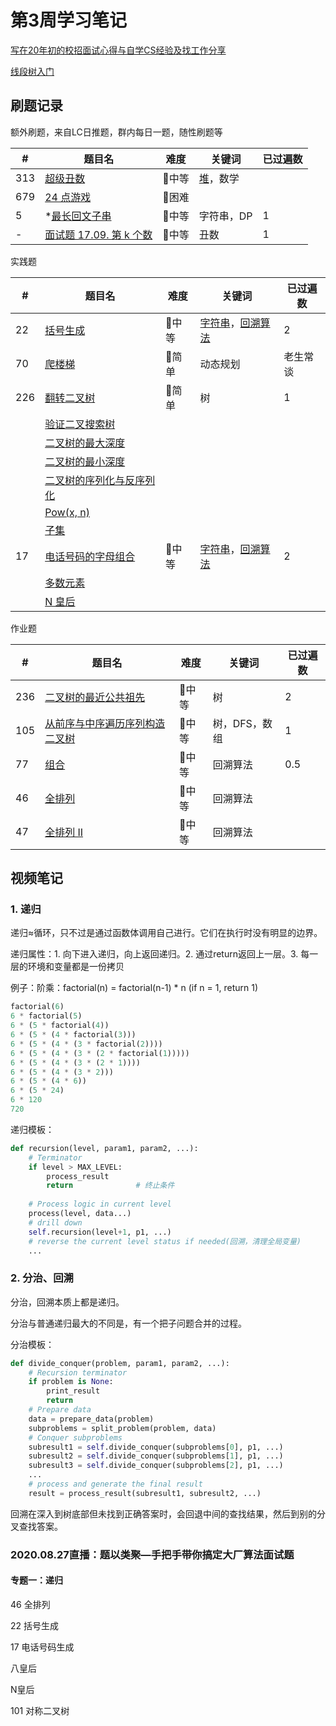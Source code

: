 # 第3周学习笔记



[写在20年初的校招面试心得与自学CS经验及找工作分享](https://github.com/conanhujinming/tips_for_interview/blob/master/README-zh_CN.md)

[线段树入门](https://mp.weixin.qq.com/s?__biz=MzU2OTUyNzk1NQ==&mid=2247490915&idx=1&sn=a5db58060b20a9192607e2c5a7aac1ac&source=41#wechat_redirect)

## 刷题记录

额外刷题，来自LC日推题，群内每日一题，随性刷题等

| #    | 题目名                                                       | 难度  | 关键词                                        | 已过遍数 |
| ---- | ------------------------------------------------------------ | ----- | --------------------------------------------- | -------- |
| 313  | [超级丑数](https://leetcode-cn.com/problems/super-ugly-number/) | 💛中等 | [堆](https://leetcode-cn.com/tag/heap/)，数学 |          |
| 679  | [24 点游戏](https://leetcode-cn.com/problems/24-game/)       | 🧡困难 |                                               |          |
| 5    | *[最长回文子串](https://leetcode-cn.com/problems/longest-palindromic-substring/) | 💛中等 | 字符串，DP                                    | 1        |
| -    | [面试题 17.09. 第 k 个数](https://leetcode-cn.com/problems/get-kth-magic-number-lcci/) | 💛中等 | 丑数                                          | 1        |

实践题

| #    | 题目名                                                       | 难度  | 关键词                                                       | 已过遍数 |
| ---- | ------------------------------------------------------------ | ----- | ------------------------------------------------------------ | -------- |
| 22   | [括号生成](https://leetcode-cn.com/problems/generate-parentheses/) | 💛中等 | [字符串](https://leetcode-cn.com/tag/string/)，[回溯算法](https://leetcode-cn.com/tag/backtracking/) | 2        |
| 70   | [爬楼梯](https://leetcode-cn.com/problems/climbing-stairs/)  | 💚简单 | 动态规划                                                     | 老生常谈 |
| 226  | [翻转二叉树](https://leetcode-cn.com/problems/invert-binary-tree/description/) | 💚简单 | 树                                                           | 1        |
|      | [验证二叉搜索树](https://leetcode-cn.com/problems/validate-binary-search-tree) |       |                                                              |          |
|      | [二叉树的最大深度](https://leetcode-cn.com/problems/maximum-depth-of-binary-tree) |       |                                                              |          |
|      | [二叉树的最小深度](https://leetcode-cn.com/problems/minimum-depth-of-binary-tree) |       |                                                              |          |
|      | [二叉树的序列化与反序列化](https://leetcode-cn.com/problems/serialize-and-deserialize-binary-tree/) |       |                                                              |          |
|      | [Pow(x, n) ](https://leetcode-cn.com/problems/powx-n/)       |       |                                                              |          |
|      | [子集](https://leetcode-cn.com/problems/subsets/)            |       |                                                              |          |
| 17   | [电话号码的字母组合](https://leetcode-cn.com/problems/letter-combinations-of-a-phone-number/) | 💛中等 | [字符串](https://leetcode-cn.com/tag/string/)，[回溯算法](https://leetcode-cn.com/tag/backtracking/) | 2        |
|      | [多数元素](https://leetcode-cn.com/problems/majority-element/description/) |       |                                                              |          |
|      | [N 皇后](https://leetcode-cn.com/problems/n-queens/)         |       |                                                              |          |

作业题

| #    | 题目名                                                       | 难度  | 关键词        | 已过遍数 |
| ---- | ------------------------------------------------------------ | ----- | ------------- | -------- |
| 236  | [二叉树的最近公共祖先](https://leetcode-cn.com/problems/lowest-common-ancestor-of-a-binary-tree/) | 💛中等 | 树            | 2        |
| 105  | [从前序与中序遍历序列构造二叉树](https://leetcode-cn.com/problems/construct-binary-tree-from-preorder-and-inorder-traversal/) | 💛中等 | 树，DFS，数组 | 1        |
| 77   | [组合](https://leetcode-cn.com/problems/combinations/)       | 💛中等 | 回溯算法      | 0.5      |
| 46   | [全排列](https://leetcode-cn.com/problems/permutations/)     | 💛中等 | 回溯算法      |          |
| 47   | [全排列 II](https://leetcode-cn.com/problems/permutations-ii/) | 💛中等 | 回溯算法      |          |



## 视频笔记

### 1. 递归

递归≈循环，只不过是通过函数体调用自己进行。它们在执行时没有明显的边界。

递归属性：1. 向下进入递归，向上返回递归。2. 通过return返回上一层。3. 每一层的环境和变量都是一份拷贝

例子：阶乘：factorial(n) = factorial(n-1) * n (if n = 1, return 1)

```python
factorial(6)
6 * factorial(5)
6 * (5 * factorial(4))
6 * (5 * (4 * factorial(3)))
6 * (5 * (4 * (3 * factorial(2))))
6 * (5 * (4 * (3 * (2 * factorial(1)))))
6 * (5 * (4 * (3 * (2 * 1))))
6 * (5 * (4 * (3 * 2)))
6 * (5 * (4 * 6))
6 * (5 * 24)
6 * 120
720
```

递归模板：

```python
def recursion(level, param1, param2, ...):
    # Terminator
    if level > MAX_LEVEL:
        process_result
        return				# 终止条件
    
    # Process logic in current level
    process(level, data...)
    # drill down
    self.recursion(level+1, p1, ...)
    # reverse the current level status if needed(回溯，清理全局变量)
    ...
```

### 2. 分治、回溯

分治，回溯本质上都是递归。

分治与普通递归最大的不同是，有一个把子问题合并的过程。

分治模板：

```python
def divide_conquer(problem, param1, param2, ...):
    # Recursion terminator
    if problem is None:
        print_result
        return
    # Prepare data
    data = prepare_data(problem)
   	subproblems = split_problem(problem, data)
    # Conquer subproblems
    subresult1 = self.divide_conquer(subproblems[0], p1, ...)
    subresult2 = self.divide_conquer(subproblems[1], p1, ...)
    subresult3 = self.divide_conquer(subproblems[2], p1, ...)
    ...
    # process and generate the final result
    result = process_result(subresult1, subresult2, ...)
```

回溯在深入到树底部但未找到正确答案时，会回退中间的查找结果，然后到别的分叉查找答案。



### 2020.08.27直播：题以类聚—手把手带你搞定大厂算法面试题

#### 专题一：递归

46 全排列

22 括号生成

17 电话号码生成

八皇后

N皇后

101 对称二叉树

